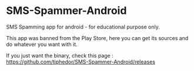 SMS-Spammer-Android
===================

SMS Spamming app for android - for educational purpose only. 


This app was banned from the Play Store, here you can get its sources and do whatever you want with it. 

If you just want the binary, check this page : https://github.com/tiphedor/SMS-Spammer-Android/releases
